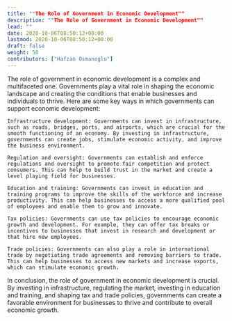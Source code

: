 ```yaml
---
title: ""The Role of Government in Economic Development""
description: ""The Role of Government in Economic Development""
lead: ""
date: 2020-10-06T08:50:12+00:00
lastmod: 2020-10-06T08:50:12+00:00
draft: false
weight: 50
contributors: ["Hafzan Osmanoglu"]
---
```


The role of government in economic development is a complex and multifaceted one. Governments play a vital role in shaping the economic landscape and creating the conditions that enable businesses and individuals to thrive. Here are some key ways in which governments can support economic development:

    Infrastructure development: Governments can invest in infrastructure, such as roads, bridges, ports, and airports, which are crucial for the smooth functioning of an economy. By investing in infrastructure, governments can create jobs, stimulate economic activity, and improve the business environment.

    Regulation and oversight: Governments can establish and enforce regulations and oversight to promote fair competition and protect consumers. This can help to build trust in the market and create a level playing field for businesses.

    Education and training: Governments can invest in education and training programs to improve the skills of the workforce and increase productivity. This can help businesses to access a more qualified pool of employees and enable them to grow and innovate.

    Tax policies: Governments can use tax policies to encourage economic growth and development. For example, they can offer tax breaks or incentives to businesses that invest in research and development or that hire new employees.

    Trade policies: Governments can also play a role in international trade by negotiating trade agreements and removing barriers to trade. This can help businesses to access new markets and increase exports, which can stimulate economic growth.

In conclusion, the role of government in economic development is crucial. By investing in infrastructure, regulating the market, investing in education and training, and shaping tax and trade policies, governments can create a favorable environment for businesses to thrive and contribute to overall economic growth.
